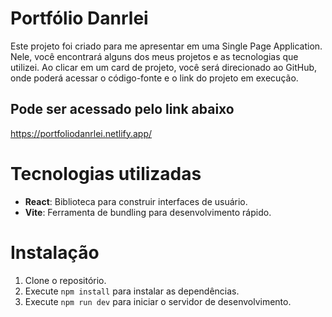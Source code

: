 # Portfólio Danrlei

Este projeto foi criado para me apresentar em uma Single Page Application. Nele, você encontrará alguns dos meus projetos e as tecnologias que utilizei. Ao clicar em um card de projeto, você será direcionado ao GitHub, onde poderá acessar o código-fonte e o link do projeto em execução.

## Pode ser acessado pelo link abaixo

https://portfoliodanrlei.netlify.app/

# Tecnologias utilizadas

- **React**: Biblioteca para construir interfaces de usuário.
- **Vite**: Ferramenta de bundling para desenvolvimento rápido.

# Instalação

1. Clone o repositório.
2. Execute `npm install` para instalar as dependências.
3. Execute `npm run dev` para iniciar o servidor de desenvolvimento.
